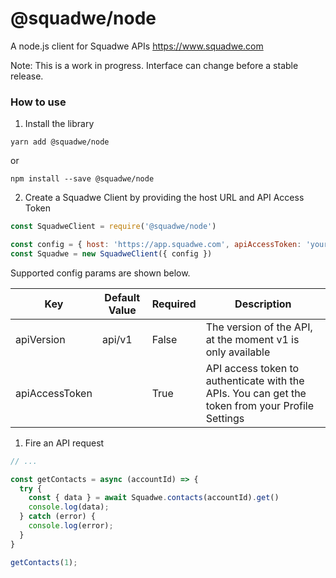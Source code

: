 # @squadwe/node

A node.js client for Squadwe APIs
https://www.squadwe.com

Note: This is a work in progress. Interface can change before a stable release.

### How to use

1. Install the library

```
yarn add @squadwe/node
```

or

```
npm install --save @squadwe/node
```

2. Create a Squadwe Client by providing the host URL and API Access Token

```js
const SquadweClient = require('@squadwe/node')

const config = { host: 'https://app.squadwe.com', apiAccessToken: 'your-access-token' }
const Squadwe = new SquadweClient({ config })
```

Supported config params are shown below.

| Key | Default Value | Required | Description |
| -- | -- | -- | -- |
| apiVersion | api/v1 | False | The version of the API, at the moment v1 is only available |
| apiAccessToken | | True | API access token to authenticate with the APIs. You can get the token from your Profile Settings |


1. Fire an API request

```js
// ...

const getContacts = async (accountId) => {
  try {
    const { data } = await Squadwe.contacts(accountId).get()
    console.log(data);
  } catch (error) {
    console.log(error);
  }
}

getContacts(1);
```
